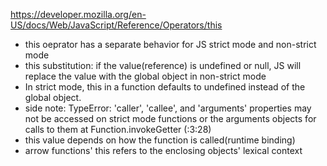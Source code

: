 https://developer.mozilla.org/en-US/docs/Web/JavaScript/Reference/Operators/this

- this oeprator has a separate behavior for JS strict mode and non-strict mode
- this substitution: if the value(reference) is undefined or null, JS will replace the value with the global object in non-strict mode
- In strict mode, this in a function defaults to undefined instead of the global object.
- side note: TypeError: 'caller', 'callee', and 'arguments' properties may not be accessed on strict mode functions or the arguments objects for calls to them
  at Function.invokeGetter (<anonymous>:3:28)
- this value depends on how the function is called(runtime binding)
- arrow functions' this refers to the enclosing objects' lexical context

